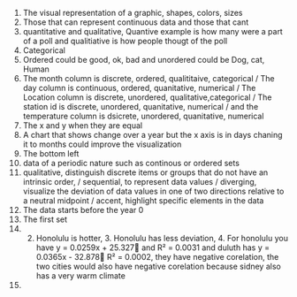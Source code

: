 1. The visual representation of a graphic, shapes, colors, sizes  
2. Those that can represent continuous data and those that cant  
3. quantitative and qualitative, Quantive example is how many were a part of a poll and qualitiative is how people thougt of the poll
4. Categorical
5. Ordered could be good, ok, bad and unordered could be Dog, cat, Human
6. The month column is discrete, ordered, qualititaive, categorical / The day column is continuous, ordered, quanitative, numerical / The Location column is discrete, unordered, qualitative,categorical /
   The station id is discrete, unordered, quanitative, numerical / and the temperature column is dsicrete, unordered, quanitative, numerical
7. The x and y when they are equal
8. A chart that shows change over a year but the x axis is in days chaning it to months could improve the visualization
9. The bottom left
10. data of a periodic nature such as continous or ordered sets
11. qualitative, distinguish discrete items or groups that do not have an intrinsic order, / sequential, to represent data values / diverging, visualize the deviation of data values in one of two directions relative to a neutral midpoint / accent,  highlight specific elements in the data
12. The data starts before the year 0
13. The first set
14. 2. Honolulu is hotter, 3. Honolulu has less deviation, 4. For honolulu you have y = 0.0259x + 25.327 and R² = 0.0031 and duluth has y = 0.0365x - 32.878 R² = 0.0002, they have negative corelation, the two cities would also have negative corelation because sidney also has a very warm climate
15. 


   
